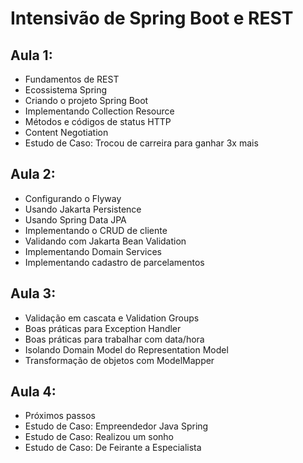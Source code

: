 # Intensivão de Spring Boot e REST
## Aula 1:
- Fundamentos de REST
- Ecossistema Spring
- Criando o projeto Spring Boot
- Implementando Collection Resource
- Métodos e códigos de status HTTP
- Content Negotiation
- Estudo de Caso: Trocou de carreira para ganhar 3x mais
## Aula 2:
- Configurando o Flyway
- Usando Jakarta Persistence
- Usando Spring Data JPA
- Implementando o CRUD de cliente
- Validando com Jakarta Bean Validation
- Implementando Domain Services
- Implementando cadastro de parcelamentos
## Aula 3:
- Validação em cascata e Validation Groups
- Boas práticas para Exception Handler
- Boas práticas para trabalhar com data/hora
- Isolando Domain Model do Representation Model
- Transformação de objetos com ModelMapper
## Aula 4:
- Próximos passos
- Estudo de Caso: Empreendedor Java Spring
- Estudo de Caso: Realizou um sonho
- Estudo de Caso: De Feirante a Especialista

